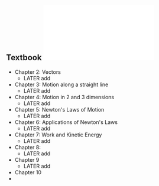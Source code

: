 ## Textbook ![University Physics Volume 1.pdf](../assets/University_Physics_Volume_1_1731728283620_0.pdf)
- Chapter 2: Vectors
	- LATER add
- Chapter 3: Motion along a straight line
	- LATER add
- Chapter 4: Motion in 2 and 3 dimensions
	- LATER add
- Chapter 5: Newton's Laws of Motion
	- LATER add
- Chapter 6: Applications of Newton's Laws
	- LATER add
- Chapter 7: Work and Kinetic Energy
	- LATER add
- Chapter 8:
	- LATER add
- Chapter 9
	- LATER add
- Chapter 10
-